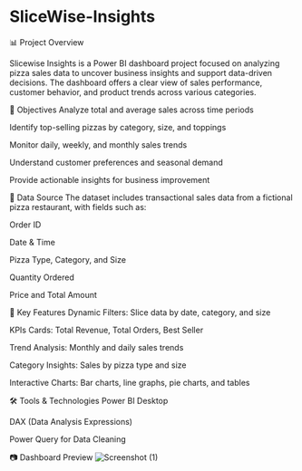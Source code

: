 # SliceWise-Insights
📊 Project Overview

Slicewise Insights is a Power BI dashboard project focused on analyzing pizza sales data to uncover business insights and support data-driven decisions. The dashboard offers a clear view of sales performance, customer behavior, and product trends across various categories.


🎯 Objectives
Analyze total and average sales across time periods

Identify top-selling pizzas by category, size, and toppings

Monitor daily, weekly, and monthly sales trends

Understand customer preferences and seasonal demand

Provide actionable insights for business improvement


📁 Data Source
The dataset includes transactional sales data from a fictional pizza restaurant, with fields such as:

Order ID

Date & Time

Pizza Type, Category, and Size

Quantity Ordered

Price and Total Amount


📌 Key Features
Dynamic Filters: Slice data by date, category, and size

KPIs Cards: Total Revenue, Total Orders, Best Seller

Trend Analysis: Monthly and daily sales trends

Category Insights: Sales by pizza type and size

Interactive Charts: Bar charts, line graphs, pie charts, and tables

🛠 Tools & Technologies
Power BI Desktop

DAX (Data Analysis Expressions)

Power Query for Data Cleaning

📷 Dashboard Preview
![Screenshot (1)](https://github.com/user-attachments/assets/dd9bf046-e529-440a-9cb8-4cfd209de8f0)

